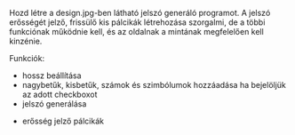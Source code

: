 Hozd létre a design.jpg-ben látható jelszó generáló programot.
A jelszó erősségét jelző, frissülő kis pálcikák létrehozása szorgalmi, de a többi funkciónak működnie kell, és az oldalnak a mintának megfelelően kell kinzénie.

Funkciók:
- hossz beállítása
- nagybetűk, kisbetűk, számok és szimbólumok hozzáadása ha bejelöljük az adott checkboxot
- jelszó generálása

+ erősség jelző pálcikák